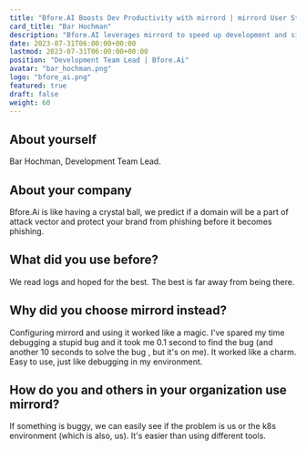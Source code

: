```yaml
---
title: "Bfore.AI Boosts Dev Productivity with mirrord | mirrord User Stories"
card_title: "Bar Hochman"
description: "Bfore.AI leverages mirrord to speed up development and simplify debugging. Learn how Bar Hochman and his team ship better code faster."
date: 2023-07-31T06:00:00+00:00
lastmod: 2023-07-31T06:00:00+00:00
position: "Development Team Lead | Bfore.Ai"
avatar: "bar_hochman.png"
logo: "bfore_ai.png"
featured: true
draft: false
weight: 60
---
```


## About yourself

Bar Hochman, Development Team Lead.

## About your company

Bfore.Ai is like having a crystal ball, we predict if a domain will be a part of attack vector and protect your brand from phishing before it becomes phishing.

## What did you use before?

We read logs and hoped for the best. The best is far away from being there.

## Why did you choose mirrord instead?

Configuring mirrord and using it worked like a magic. I've spared my time debugging a stupid bug and it took me 0.1 second to find the bug (and another 10 seconds to solve the bug , but it's on me). It worked like a charm. Easy to use, just like debugging in my environment. 

## How do you and others in your organization use mirrord?

If something is buggy, we can easily see if the problem is us or the k8s environment (which is also, us). It's easier than using different tools.
